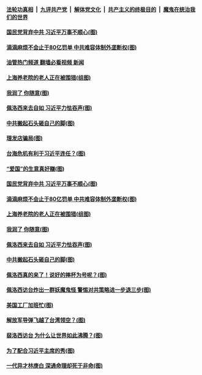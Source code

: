 ####  [法轮功真相](../../../../basic/blob/master/README.md?t=08081901) &nbsp;|&nbsp; [九评共产党](../../../../9ping.md/blob/master/README.md?t=08081901) &nbsp;|&nbsp; [解体党文化](../../../../jtdwh.md/blob/master/README.md?t=08081901)  &nbsp;|&nbsp; [共产主义的终极目的](../../../../gczydzjmd.md/blob/master/README.md?t=08081901) &nbsp;|&nbsp; [魔鬼在统治我们的世界](../../../../mgztzwmdsj.md/blob/master/README.md?t=08081901) 

#### [国民党背弃中共 习近平万事不顺心(图)](../pages/p4/1013761.md?t=08081901) 

#### [滴滴麻烦不会止于80亿罚单 中共难容体制外垄断权(图)](../pages/p4/1012545.md?t=08081901) 

#### [油管热门频道 翻墙必看视频 新闻](http://45.76.130.85:81/youtube.html?08081901)

#### [上海养老院的老人正在被围猎(组图)](../pages/p4/1013699.md?t=08081901) 

#### [我润了 你随意(图)](../pages/p4/1013715.md?t=08081901) 

#### [佩洛西来去自如 习近平力怯吞声(图)](../pages/p4/1013710.md?t=08081901) 

#### [中共搬起石头砸自己的脚(图)](../pages/p4/1013698.md?t=08081901) 


#### [理发店骗局(图)](../pages/p4/1013766.md?t=08081901) 

#### [台海危机有利于习近平连任？(图)](../pages/p4/1013764.md?t=08081901) 

#### [“爱国”的生意真好赚(图)](../pages/p4/1013762.md?t=08081901) 

#### [国民党背弃中共 习近平万事不顺心(图)](../pages/p4/1013761.md?t=08081901) 


#### [滴滴麻烦不会止于80亿罚单 中共难容体制外垄断权(图)](../pages/p4/1012545.md?t=08081901) 

#### [上海养老院的老人正在被围猎(组图)](../pages/p4/1013699.md?t=08081901) 

#### [我润了 你随意(图)](../pages/p4/1013715.md?t=08081901) 

#### [佩洛西来去自如 习近平力怯吞声(图)](../pages/p4/1013710.md?t=08081901) 

#### [中共搬起石头砸自己的脚(图)](../pages/p4/1013698.md?t=08081901) 


#### [佩洛西真的来了！说好的摔杯为号呢？(图)](../pages/p4/1013625.md?t=08081901) 

#### [佩洛西访台炸出一群妖魔鬼怪 警惕对共策略进一步退三步(图)](../pages/p4/1013628.md?t=08081901) 

#### [美国工厂加班忙(图)](../pages/p4/1013632.md?t=08081901) 

#### [解放军导弹飞越了台湾领空？(图)](../pages/p4/1013623.md?t=08081901) 

#### [裴洛西访台 为什么让世界如此沸腾？(图)](../pages/p4/1013633.md?t=08081901) 

#### [为了配合习近平主席的秀(图)](../pages/p4/1013630.md?t=08081901) 


#### [一代异才林庚白 深通命理却死于非命(图)](../pages/p4/1013554.md?t=08081901) 

<img src='http://gfw-breaker.win/goodnews/indexes/p4.md' width='0px' height='0px'/>
